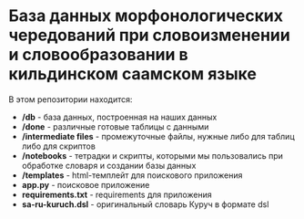 # База данных морфонологических чередований при словоизменении и словообразовании в кильдинском саамском языке
В этом репозитории находится:

*  __/db__ - база данных, построенная на наших данных
*  __/done__ - различные готовые таблицы с данными
*  __/intermediate files__ - промежуточные файлы, нужные либо для таблиц либо для скриптов
*  __/notebooks__ - тетрадки и скрипты, которыми мы пользовались при обработке словаря и создании базы данных
*  __/templates__ - html-темплейт для поискового приложения
*  __app.py__ - поисковое приложение
*  __requirements.txt__ - requirements для приложения
*  __sa-ru-kuruch.dsl__ - оригинальный словарь Куруч в формате dsl
